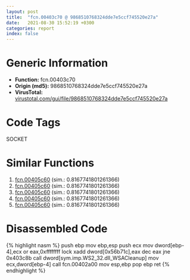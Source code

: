 ```yaml
---
layout: post
title:  "fcn.00403c70 @ 9868510768324dde7e5ccf745520e27a"
date:   2021-08-30 15:52:19 +0300
categories: report
index: false
---
```


# Generic Information
- **Function:** fcn.00403c70
- **Origin (md5):** 9868510768324dde7e5ccf745520e27a
- **VirusTotal:** [virustotal.com/gui/file/9868510768324dde7e5ccf745520e27a][virustotal_ref]

# Code Tags
<span class="tag" id="SOCKET">SOCKET</span>


# Similar Functions

1. [fcn.00405c60][similar_1_ref] (sim.: 0.8167741801261366)
2. [fcn.00405c60][similar_2_ref] (sim.: 0.8167741801261366)
3. [fcn.00405c60][similar_3_ref] (sim.: 0.8167741801261366)
4. [fcn.00405c60][similar_4_ref] (sim.: 0.8167741801261366)
5. [fcn.00405c60][similar_5_ref] (sim.: 0.8167741801261366)


# Disassembled Code

{% highlight nasm %}
push ebp
mov ebp,esp
push ecx
mov dword[ebp-4],ecx
or eax,0xffffffff
lock xadd dword[0x56b71c],eax
dec eax
jne 0x403c8b
call dword[sym.imp.WS2_32.dll_WSACleanup]
mov ecx,dword[ebp-4]
call fcn.00402a00
mov esp,ebp
pop ebp
ret 
{% endhighlight %}


[similar_1_ref]: /report/fcn.00405c60@d50bcea10641ce5b9a5d746273df8a0a
[similar_2_ref]: /report/fcn.00405c60@60b56bcd9822c2761bd5abef67177c49
[similar_3_ref]: /report/fcn.00405c60@b087b9611605c28cc2f86356efd33bcb
[similar_4_ref]: /report/fcn.00405c60@6f3df46d1fce76523268c99d7ef5bd6a
[similar_5_ref]: /report/fcn.00405c60@4658cbcafaaa1d06130eddbdfa41cfd5
[virustotal_ref]: https://www.virustotal.com/gui/file/9868510768324dde7e5ccf745520e27a
